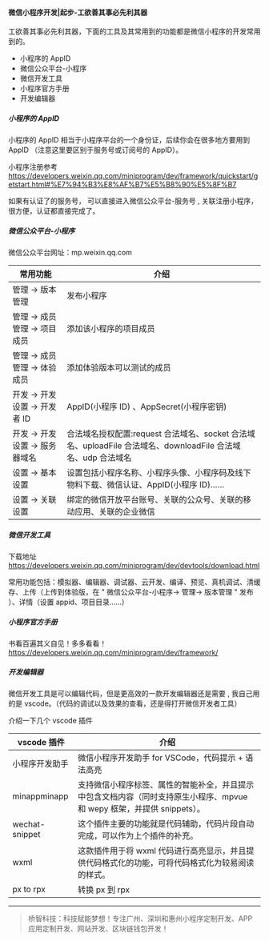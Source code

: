 #### 微信小程序开发|起步-工欲善其事必先利其器

工欲善其事必先利其器，下面的工具及其常用到的功能都是微信小程序的开发常用到的。

- 小程序的 AppID
- 微信公众平台-小程序
- 微信开发工具
- 小程序官方手册
- 开发编辑器

##### 小程序的 AppID

小程序的 AppID 相当于小程序平台的一个身份证，后续你会在很多地方要用到 AppID （注意这里要区别于服务号或订阅号的 AppID）。

小程序注册参考
https://developers.weixin.qq.com/miniprogram/dev/framework/quickstart/getstart.html#%E7%94%B3%E8%AF%B7%E5%B8%90%E5%8F%B7

如果有认证了的服务号， 可以直接进入微信公众平台-服务号 , 关联注册小程序， 很方便，认证都直接完成了。

##### 微信公众平台-小程序

微信公众平台网址：mp.weixin.qq.com

| 常用功能                       | 介绍                                                                                                         |
| ------------------------------ | ------------------------------------------------------------------------------------------------------------ |
| 管理 -> 版本管理               | 发布小程序                                                                                                   |
| 管理 -> 成员管理 -> 项目成员   | 添加该小程序的项目成员                                                                                       |
| 管理 -> 成员管理 -> 体验成员   | 添加体验版本可以测试的成员                                                                                   |
| 开发 -> 开发设置 -> 开发者 ID  | AppID(小程序 ID) 、AppSecret(小程序密钥)                                                                     |
| 开发 -> 开发设置 -> 服务器域名 | 合法域名授权配置:request 合法域名、socket 合法域名、uploadFile 合法域名、downloadFile 合法域名、udp 合法域名 |
| 设置 -> 基本设置               | 设置包括小程序名称、小程序头像、小程序码及线下物料下载、微信认证、AppID(小程序 ID)……                         |
| 设置 -> 关联设置               | 绑定的微信开放平台账号、关联的公众号、关联的移动应用、关联的企业微信                                         |

##### 微信开发工具

下载地址
https://developers.weixin.qq.com/miniprogram/dev/devtools/download.html

常用功能包括：模拟器、编辑器、调试器、云开发、编译、预览、真机调试、清缓存、上传（上传到体验版，在 " 微信公众平台-小程序-> 管理-> 版本管理 " 发布 ）、详情（设置 appid、项目目录……）

##### 小程序官方手册

书看百遍其义自见！多多看看！
https://developers.weixin.qq.com/miniprogram/dev/framework/

##### 开发编辑器

微信开发工具是可以编辑代码，但是更高效的一款开发编辑器还是需要 , 我自己用的是 vscode。（代码的调试以及效果的查看，还是得打开微信开发者工具）

介绍一下几个 vscode 插件

| vscode 插件    | 介绍                                                                                                                    |
| -------------- | ----------------------------------------------------------------------------------------------------------------------- |
| 小程序开发助手 | 微信小程序开发助手 for VSCode，代码提示 + 语法高亮                                                                      |
| minappminapp   | 支持微信小程序标签、属性的智能补全，并且提示中包含文档内容（同时支持原生小程序、mpvue 和 wepy 框架，并提供 snippets）。 |
| wechat-snippet | 这个插件主要的功能就是代码辅助，代码片段自动完成，可以作为上个插件的补充。                                              |
| wxml           | 这款插件用于将 wxml 代码进行高亮显示，并且提供代码格式化的功能，可将代码格式化为较易阅读的样式。                        |
| px to rpx      | 转换 px 到 rpx                                                                                                          |
---
> 桥智科技：科技赋能梦想！专注广州、深圳和惠州小程序定制开发、APP 应用定制开发、网站开发、区块链钱包开发！